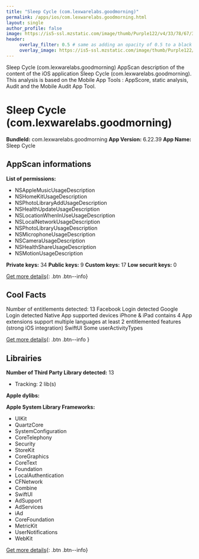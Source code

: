 ```yaml
---
title: "Sleep Cycle (com.lexwarelabs.goodmorning)"
permalink: /apps/ios/com.lexwarelabs.goodmorning.html
layout: single
author_profile: false
image: https://is5-ssl.mzstatic.com/image/thumb/Purple122/v4/33/78/67/337867fd-47a9-bda3-056e-f4a2e9f9a722/AppIcon-1x_U007emarketing-0-7-0-85-220.png/512x512bb.jpg
header: 
     overlay_filter: 0.5 # same as adding an opacity of 0.5 to a black background
     overlay_image: https://is5-ssl.mzstatic.com/image/thumb/Purple122/v4/33/78/67/337867fd-47a9-bda3-056e-f4a2e9f9a722/AppIcon-1x_U007emarketing-0-7-0-85-220.png/512x512bb.jpg
---
```

Sleep Cycle (com.lexwarelabs.goodmorning) AppScan description of the content of the iOS application Sleep Cycle (com.lexwarelabs.goodmorning). This analysis is based on the Mobile App Tools : AppScore, static analysis, Audit and the Mobile Audit App Tool.

# Sleep Cycle (com.lexwarelabs.goodmorning)

**BundleId:** com.lexwarelabs.goodmorning
**App Version:** 6.22.39
**App Name:** Sleep Cycle


## AppScan informations 

**List of permissions:** 
- NSAppleMusicUsageDescription
- NSHomeKitUsageDescription
- NSPhotoLibraryAddUsageDescription
- NSHealthUpdateUsageDescription
- NSLocationWhenInUseUsageDescription
- NSLocalNetworkUsageDescription
- NSPhotoLibraryUsageDescription
- NSMicrophoneUsageDescription
- NSCameraUsageDescription
- NSHealthShareUsageDescription
- NSMotionUsageDescription
  
  
**Private keys:** 34
**Public keys:** 9
**Custom keys:** 17
**Low securit keys:** 0
  
[Get more details](/pricing.html){: .btn .btn--info}

## Cool Facts

Number of entitlements detected: 13
Facebook Login detected
Google Login detected
Native App
supported devices iPhone & iPad
contains 4 App extensions
support multiple languages
at least 2 entitlemented features (strong iOS integration)
SwiftUI
Some userActivityTypes
  
[Get more details](/pricing.html){: .btn .btn--info }

## Librairies 
**Number of Third Party Library detected:** 13
- Tracking: 2 lib(s)


**Apple dylibs:**


**Apple System Library Frameworks:**
- UIKit
- QuartzCore
- SystemConfiguration
- CoreTelephony
- Security
- StoreKit
- CoreGraphics
- CoreText
- Foundation
- LocalAuthentication
- CFNetwork
- Combine
- SwiftUI
- AdSupport
- AdServices
- iAd
- CoreFoundation
- MetricKit
- UserNotifications
- WebKit


  
[Get more details](/pricing.html){: .btn .btn--info}


